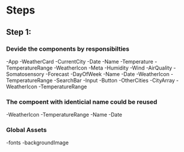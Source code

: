 # Steps

## Step 1:

### Devide the components by responsibilties

-App
   -WeatherCard
       -CurrentCity
           -Date
           -Name
           -Temperature
           -TemperatureRange
           -WeatherIcon
           -Meta
               -Humidity
               -Wind
               -AirQuality
               -Somatosensory
       -Forecast
           -DayOfWeek
              -Name
              -Date
              -WeatherIcon
              -TemperatureRange
       -SearchBar
           -Input
           -Button
       -OtherCities
           -CityArray
               -WeatherIcon
               -TemperatureRange

### The compoent with identicial name could be reused

-WeatherIcon
-TemperatureRange
-Name
-Date

### Global Assets

-fonts
-backgroundImage